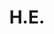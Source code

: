 ---
title: H.E.
name:
organization: Chief of Secretariat
role: Permanent Member
image: "src/assets/image-assets/avarta.png"
---